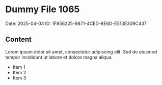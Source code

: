 # Dummy File 1065

Date: 2025-04-03
ID: 1F856225-9871-4CED-8E6D-E510E309C437

## Content

Lorem ipsum dolor sit amet, consectetur adipiscing elit.
Sed do eiusmod tempor incididunt ut labore et dolore magna aliqua.

* Item 1
* Item 2
* Item 3

